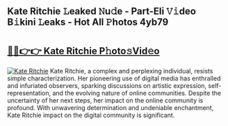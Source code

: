 ## Kate Ritchie 𝙻eaked 𝙽u𝚍e - Part-EIi 𝚅𝚒deo B𝚒kini 𝙻eaks - Hot All 𝙿hotos 4yb79

# <h2><a href="http://ld1rg6q.urlbe.top/?page=Kate+Ritchie">🔗🔗👉👉 Kate Ritchie P𝚑oto𝚜Vid𝚎o</a></h2>

[![Kate Ritchie](https://i.imgur.com/eBuTRDB.gif)](http://ld1rg6q.urlbe.top/?page=Kate+Ritchie)
Kate Ritchie, a complex and perplexing individual, resists simple characterization. Her pioneering use of digital media has enthralled and infuriated observers, sparking discussions on artistic expression, self-representation, and the evolving nature of online communities. Despite the uncertainty of her next steps, her impact on the online community is profound. With unwavering determination and undeniable enchantment, Kate Ritchie impact on the digital community is significant.
